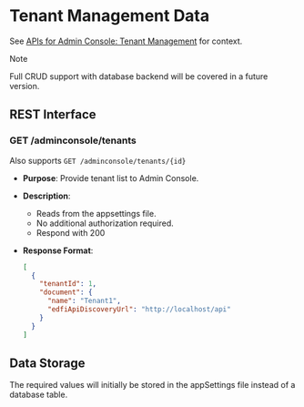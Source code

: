 # Tenant Management Data

See [APIs for Admin Console: Tenant
Management](./APIS-FOR-ADMIN-CONSOLE.md#tenant-management) for context.

> [!NOTE]
> Full CRUD support with database backend will be covered in a future version.

## REST Interface

### GET /adminconsole/tenants

Also supports `GET /adminconsole/tenants/{id}`

* **Purpose**: Provide tenant list to Admin Console.
* **Description**:
  * Reads from the appsettings file.
  * No additional authorization required.
  * Respond with 200
* **Response Format**:

  ```json
  [
    {
      "tenantId": 1,
      "document": {
        "name": "Tenant1",
        "edfiApiDiscoveryUrl": "http://localhost/api"
      }
    }
  ]
  ```

## Data Storage

The required values will initially be stored in the appSettings file instead of
a database table.
